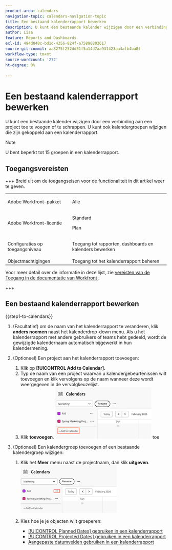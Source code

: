 ```yaml
---
product-area: calendars
navigation-topic: calendars-navigation-topic
title: Een bestaand kalenderrapport bewerken
description: U kunt een bestaande kalender wijzigen door een verbinding aan een project toe te voegen of te schrappen. U kunt ook kalendergroepen wijzigen die zijn gekoppeld aan een kalenderrapport.
author: Lisa
feature: Reports and Dashboards
exl-id: 494d040c-bd1d-4356-824f-a75890803617
source-git-commit: aa8275f252dd51f5a14d7aa931423aa4afb4ba8f
workflow-type: tm+mt
source-wordcount: '272'
ht-degree: 0%

---
```


# Een bestaand kalenderrapport bewerken

U kunt een bestaande kalender wijzigen door een verbinding aan een project toe te voegen of te schrappen. U kunt ook kalendergroepen wijzigen die zijn gekoppeld aan een kalenderrapport.

>[!NOTE]
>
>U bent beperkt tot 15 groepen in een kalenderrapport.

## Toegangsvereisten

+++ Breid uit om de toegangseisen voor de functionaliteit in dit artikel weer te geven.

<table style="table-layout:auto"> 
 <col> 
 </col> 
 <col> 
 </col> 
 <tbody> 
  <tr> 
   <td role="rowheader">Adobe Workfront-pakket</td> 
   <td> <p>Alle</p> </td> 
  </tr> 
  <tr> 
   <td role="rowheader">Adobe Workfront-licentie</td> 
   <td><p>Standard</p>
       <p>Plan</p></td> 
  </tr> 
  <tr> 
   <td role="rowheader">Configuraties op toegangsniveau</td> 
   <td> <p> Toegang tot rapporten, dashboards en kalenders bewerken</p></td> 
  </tr> 
  <tr> 
   <td role="rowheader">Objectmachtigingen</td> 
   <td>Toegang tot het kalenderrapport beheren</td> 
  </tr> 
 </tbody> 
</table>

Voor meer detail over de informatie in deze lijst, zie [ vereisten van de Toegang in de documentatie van Workfront ](/help/quicksilver/administration-and-setup/add-users/access-levels-and-object-permissions/access-level-requirements-in-documentation.md).

+++


## Een bestaand kalenderrapport bewerken

{{step1-to-calendars}}

1. (Facultatief) om de naam van het kalenderrapport te veranderen, klik **anders noemen** naast het kalenderdrop-down menu.
Als u het kalenderrapport met andere gebruikers of teams hebt gedeeld, wordt de gewijzigde kalendernaam automatisch bijgewerkt in hun kalendermening.

1. (Optioneel) Een project aan het kalenderrapport toevoegen:
   1. Klik op **[!UICONTROL Add to Calendar].**
   1. Typ de naam van een project waarvan u kalendergebeurtenissen wilt toevoegen en klik vervolgens op de naam wanneer deze wordt weergegeven in de vervolgkeuzelijst.
   1. Klik **toevoegen**.
      ![ voeg een project aan een kalender ](assets/add-a-calendar-project.png) toe


1. (Optioneel) Een kalendergroep toevoegen of een bestaande kalendergroep wijzigen:
   1. Klik het **Meer** menu naast de projectnaam, dan klik **uitgeven**.
      ![ geef project in kalender uit ](assets/edit-project-in-calendar.png)

   1. Kies hoe je je objecten wilt groeperen:

      * [[!UICONTROL Planned Dates] gebruiken in een kalenderrapport](../../../reports-and-dashboards/reports/calendars/use-planned-dates.md)
      * [[!UICONTROL Projected Dates] gebruiken in een kalenderrapport](../../../reports-and-dashboards/reports/calendars/use-projected-dates.md)
      * [Aangepaste datumvelden gebruiken in een kalenderrapport](../../../reports-and-dashboards/reports/calendars/use-custom-dates.md)

